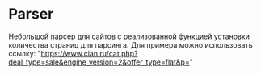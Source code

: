 # Parser
Небольшой парсер для сайтов с реализованной функцией установки количества страниц для парсинга.
Для примера можно использовать ссылку: "https://www.cian.ru/cat.php?deal_type=sale&engine_version=2&offer_type=flat&p="
